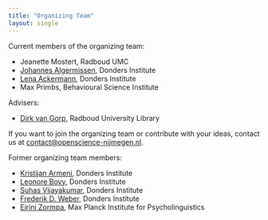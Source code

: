 ```yaml
---
title: "Organizing Team"
layout: single
---
```


Current members of the organizing team:

- Jeanette Mostert, Radboud UMC
- [Johannes Algermissen](https://www.ru.nl/english/people/algermissen-j/), Donders Institute
- [Lena Ackermann](https://www.ru.nl/english/people/ackermann-l/), Donders Institute
- Max Primbs, Behavioural Science Institute

Advisers:
- [Dirk van Gorp](https://www.ru.nl/english/people/gorp-d-van/), Radboud University Library

If you want to join the organizing team or contribute with your ideas, contact us at contact@openscience-nijmegen.nl.

Former organizing team members:

- [Kristijan Armeni](https://www.ru.nl/english/people/armeni-k/), Donders Institute
- [Leonore Bovy](https://www.ru.nl/english/people/bovy-l/), Donders Institute
- [Suhas Vijayakumar](http://suhasvijayakumar.in/), Donders Institute
- [Frederik D. Weber](https://www.ru.nl/english/people/weber-f/), Donders Institute
- [Eirini Zormpa](https://www.mpi.nl/people/zormpa-eirini), Max Planck Institute for Psycholinguistics
